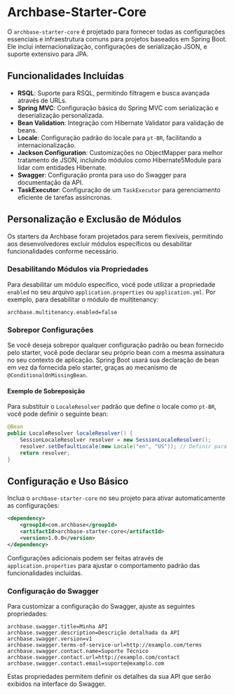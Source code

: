 
# Archbase-Starter-Core

O `archbase-starter-core` é projetado para fornecer todas as configurações essenciais e infraestrutura comuns para projetos baseados em Spring Boot. Ele inclui internacionalização, configurações de serialização JSON, e suporte extensivo para JPA.

## Funcionalidades Incluídas
- **RSQL**: Suporte para RSQL, permitindo filtragem e busca avançada através de URLs.
- **Spring MVC**: Configuração básica do Spring MVC com serialização e deserialização personalizada.
- **Bean Validation**: Integração com Hibernate Validator para validação de beans.
- **Locale**: Configuração padrão do locale para `pt-BR`, facilitando a internacionalização.
- **Jackson Configuration**: Customizações no ObjectMapper para melhor tratamento de JSON, incluindo módulos como Hibernate5Module para lidar com entidades Hibernate.
- **Swagger**: Configuração pronta para uso do Swagger para documentação da API.
- **TaskExecutor**: Configuração de um `TaskExecutor` para gerenciamento eficiente de tarefas assíncronas.

## Personalização e Exclusão de Módulos

Os starters da Archbase foram projetados para serem flexíveis, permitindo aos desenvolvedores excluir módulos específicos ou desabilitar funcionalidades conforme necessário.

### Desabilitando Módulos via Propriedades

Para desabilitar um módulo específico, você pode utilizar a propriedade `enabled` no seu arquivo `application.properties` ou `application.yml`. Por exemplo, para desabilitar o módulo de multitenancy:

```properties
archbase.multitenancy.enabled=false
```

### Sobrepor Configurações

Se você deseja sobrepor qualquer configuração padrão ou bean fornecido pelo starter, você pode declarar seu próprio bean com a mesma assinatura no seu contexto de aplicação. Spring Boot usará sua declaração de bean em vez da fornecida pelo starter, graças ao mecanismo de `@ConditionalOnMissingBean`.

#### Exemplo de Sobreposição

Para substituir o `LocaleResolver` padrão que define o locale como `pt-BR`, você pode definir o seguinte bean:

```java
@Bean
public LocaleResolver localeResolver() {
    SessionLocaleResolver resolver = new SessionLocaleResolver();
    resolver.setDefaultLocale(new Locale("en", "US")); // Definir para inglês americano
    return resolver;
}
```

## Configuração e Uso Básico

Inclua o `archbase-starter-core` no seu projeto para ativar automaticamente as configurações:

```xml
<dependency>
    <groupId>com.archbase</groupId>
    <artifactId>archbase-starter-core</artifactId>
    <version>1.0.0</version>
</dependency>
```
Configurações adicionais podem ser feitas através de `application.properties` para ajustar o comportamento padrão das funcionalidades incluídas.

### Configuração do Swagger

Para customizar a configuração do Swagger, ajuste as seguintes propriedades:

```properties
archbase.swagger.title=Minha API
archbase.swagger.description=Descrição detalhada da API
archbase.swagger.version=v1
archbase.swagger.terms-of-service-url=http://examplo.com/terms
archbase.swagger.contact.name=Suporte Técnico
archbase.swagger.contact.url=http://examplo.com/contact
archbase.swagger.contact.email=suporte@examplo.com
```

Estas propriedades permitem definir os detalhes da sua API que serão exibidos na interface do Swagger.

